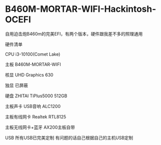 # B460M-MORTAR-WIFI-Hackintosh-OCEFI
自用迫击炮B460m的完美EFI，有两个版本，硬件跟我差不多的照理通用

硬件清单

CPU	i3-10100(Comet Lake)

主板 B460M-MORTAR-WIFI

核显	UHD Graphics 630

独显	已屏蔽

硬盘	ZHITAI TiPlus5000 512GB

主板声卡	USB音响 ALC1200

主板有线网卡	Realtek RTL8125

主板无线网卡+蓝牙	AX200主板自带

USB	所有USB已完美定制 有问题的话自己根据自己的主机USB定制
